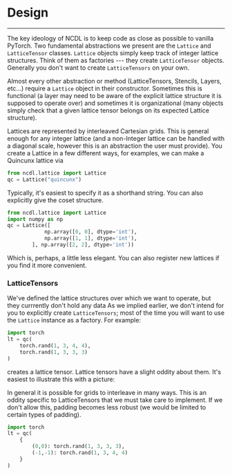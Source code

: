 # Design

---
The key ideology of NCDL is to keep code as close as possible to vanilla PyTorch. Two fundamental 
abstractions we present are the `Lattice`  and  `LatticeTensor` classes. `Lattice` objects simply
keep track of integer lattice structures. Think of them as factories --- they create `LatticeTensor` objects.
Generally you don't want to create `LatticeTensors` on your own.

Almost every other abstraction or method (LatticeTensors, Stencils, Layers, etc...) require a `Lattice` object in their 
constructor. Sometimes this is functional (a layer may need to be aware of the explicit lattice structure it is supposed 
to operate over) and sometimes it is organizational (many objects simply check that a given lattice tensor belongs on 
its expected Lattice structure).

Lattices are represented by interleaved Cartesian grids. This is general enough for any integer lattice 
(and a non-Integer lattice can be handled with a diagonal scale, however this is an abstraction the user must provide). 
You create a Lattice in a few different ways, for examples, we can make a Quincunx lattice via
```python
from ncdl.lattice import Lattice
qc = Lattice("quincunx")
```
Typically, it's easiest to specify it as a shorthand string. You can also explicitly
give the coset structure.
```python
from ncdl.lattice import Lattice
import numpy as np
qc = Lattice([
            np.array([0, 0], dtype='int'),
            np.array([1, 1], dtype='int'),
        ], np.array([2, 2], dtype='int'))
```
Which is, perhaps, a little less elegant. You can also register new lattices if you find it more convenient. 


### LatticeTensors
We've defined the lattice structures over which we want to operate, but they currrently don't hold any data
As we implied earlier, we don't intend for you to explicitly create `LatticeTensors`; most of the time you will
want to use the `Lattice` instance as a factory. For example:
```python
import torch
lt = qc(
    torch.rand(1, 3, 4, 4), 
    torch.rand(1, 3, 3, 3)
)
```
creates a lattice tensor. Lattice tensors have a slight oddity about them. It's easiest to illustrate this with 
a picture:

In general it is possible for grids to interleave in many ways. This is an oddity specific to LatticeTensors that 
we must take care to implement. If we don't allow this, padding becomes less robust (we would be limited to certain 
types of padding). 
```python
import torch
lt = qc(
    {
        (0,0): torch.rand(1, 3, 3, 3), 
        (-1,-1): torch.rand(1, 3, 4, 4)
    }
)
```